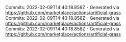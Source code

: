 Commits: 2022-02-09T14:40:18.858Z - Generated via https://github.com/marketplace/actions/artificial-grass
<br>
Commits: 2022-02-09T14:40:18.858Z - Generated via https://github.com/marketplace/actions/artificial-grass
<br>
Commits: 2022-02-09T14:40:18.858Z - Generated via https://github.com/marketplace/actions/artificial-grass
<br>
